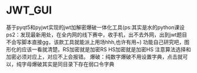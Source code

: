 # JWT_GUI
基于pyqt5和pyjwt实现的jwt加解密爆破一体化工具(ps:其实是水的python课设 ps2：发现最新用处，在全内网的线下赛中，收手机，出不去外网，出到jwt题目不会写脚本直接gg，该款工具就能派上用场hhh,也许有用~)
功能自己研究吧，图形化的应该一看就清楚。RS加密就是加密RS HS加密就是加密HS 注意算法选择和加密必须对应上，对应不上会报错。
爆破：纯数字爆破不用设置字典，点击就可以，纯字母爆破其实是同目录下存在弱口令字典
